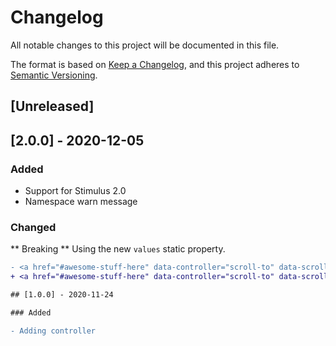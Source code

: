 # Changelog
All notable changes to this project will be documented in this file.

The format is based on [Keep a Changelog](https://keepachangelog.com/en/1.0.0/),
and this project adheres to [Semantic Versioning](https://semver.org/spec/v2.0.0.html).

## [Unreleased]

## [2.0.0] - 2020-12-05

### Added

- Support for Stimulus 2.0
- Namespace warn message

### Changed

** Breaking ** Using the new `values` static property.

```diff
- <a href="#awesome-stuff-here" data-controller="scroll-to" data-scroll-to-offset="50">Scroll</a>
+ <a href="#awesome-stuff-here" data-controller="scroll-to" data-scroll-to-offset-value="50">Scroll</a>

## [1.0.0] - 2020-11-24

### Added

- Adding controller
